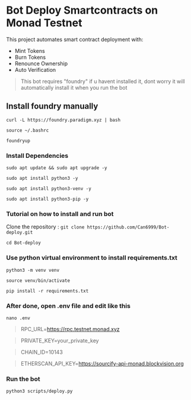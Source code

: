 # Bot Deploy Smartcontracts on Monad Testnet

This project automates smart contract deployment with:
- Mint Tokens
- Burn Tokens
- Renounce Ownership
- Auto Verification

>This bot requires "foundry" if u havent installed it, dont worry it will automatically install it when you run the bot

## Install foundry manually

`curl -L https://foundry.paradigm.xyz | bash`

`source ~/.bashrc`

`foundryup`


### Install Dependencies

`sudo apt update && sudo apt upgrade -y`

`sudo apt install python3 -y`

`sudo apt install python3-venv -y`

`sudo apt install python3-pip -y`

### Tutorial on how to install and run bot


Clone the repository :
`git clone https://github.com/Can6999/Bot-deploy.git`

`cd Bot-deploy`

### Use python virtual environment to install requirements.txt

`python3 -m venv venv`

`source venv/bin/activate`

`pip install -r requirements.txt`

### After done, open .env file and edit like this
`nano .env`


>RPC_URL=https://rpc.testnet.monad.xyz

>PRIVATE_KEY=your_private_key

>CHAIN_ID=10143

>ETHERSCAN_API_KEY=https://sourcify-api-monad.blockvision.org


### Run the bot

`python3 scripts/deploy.py`
